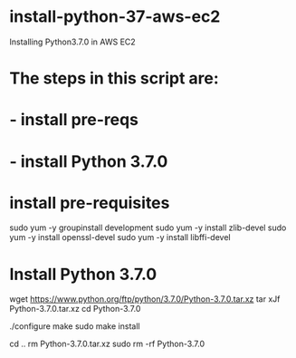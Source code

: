 # install-python-37-aws-ec2
Installing Python3.7.0 in AWS EC2

# The steps in this script are:
# - install pre-reqs
# - install Python 3.7.0

# install pre-requisites
sudo yum -y groupinstall development
sudo yum -y install zlib-devel
sudo yum -y install openssl-devel
sudo yum -y install libffi-devel

# Install Python 3.7.0
wget https://www.python.org/ftp/python/3.7.0/Python-3.7.0.tar.xz
tar xJf Python-3.7.0.tar.xz
cd Python-3.7.0

./configure
make
sudo make install

cd ..
rm Python-3.7.0.tar.xz
sudo rm -rf Python-3.7.0

